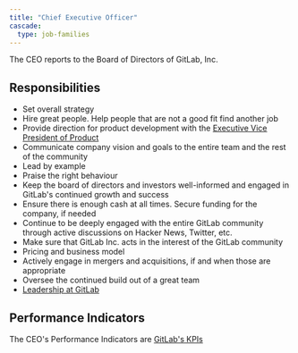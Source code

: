 ```yaml
---
title: "Chief Executive Officer"
cascade:
  type: job-families
---
```


The CEO reports to the Board of Directors of GitLab, Inc.

## Responsibilities

- Set overall strategy
- Hire great people. Help people that are not a good fit find another job
- Provide direction for product development with the [Executive Vice President of Product](/job-families/product/chief-product-officer/)
- Communicate company vision and goals to the entire team and the rest of the community
- Lead by example
- Praise the right behaviour
- Keep the board of directors and investors well-informed and engaged in GitLab's continued growth and success
- Ensure there is enough cash at all times. Secure funding for the company, if needed
- Continue to be deeply engaged with the entire GitLab community through active discussions on Hacker News, Twitter, etc.
- Make sure that GitLab Inc. acts in the interest of the GitLab community
- Pricing and business model
- Actively engage in mergers and acquisitions, if and when those are appropriate
- Oversee the continued build out of a great team
- [Leadership at GitLab](/handbook/company/team/structure/#e-group)

## Performance Indicators

The CEO's Performance Indicators are [GitLab's KPIs](/handbook/company/kpis/#gitlab-kpis)
